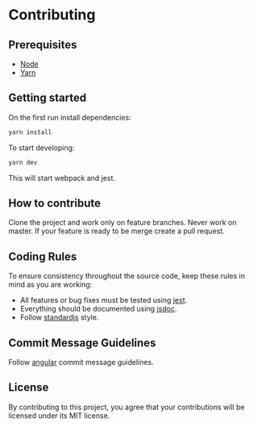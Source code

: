 # Contributing

## Prerequisites
* [Node](https://nodejs.org/en/)
* [Yarn](https://yarnpkg.com/en/)

## Getting started
On the first run install dependencies:
```bash
yarn install
```

To start developing:
```bash
yarn dev
```
This will start webpack and jest.

## How to contribute
Clone the project and work only on feature branches. Never work on master. If your feature is ready to be merge create a pull request.

## Coding Rules
To ensure consistency throughout the source code, keep these rules in mind as you are working:

* All features or bug fixes must be tested using [jest](https://facebook.github.io/jest/).
* Everything should be documented using [jsdoc](http://usejsdoc.org).
* Follow [standardjs](https://standardjs.com/) style.

## Commit Message Guidelines
Follow [angular](https://github.com/angular/angular/blob/master/CONTRIBUTING.md#commit) commit message guidelines.

## License
By contributing to this project, you agree that your contributions will be licensed under its MIT license.

